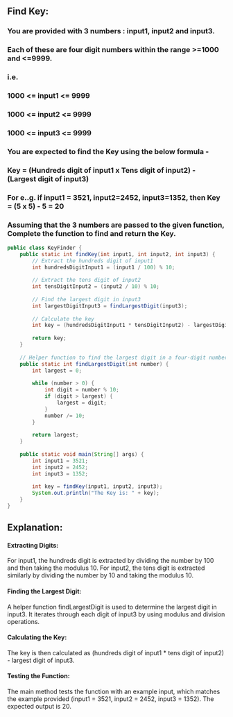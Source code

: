 ## Find Key:
### You are provided with 3 numbers : input1, input2 and input3.
### Each of these are four digit numbers within the range >=1000 and <=9999.
### i.e.
### 1000 <= input1 <= 9999
### 1000 <= input2 <= 9999
### 1000 <= input3 <= 9999
### You are expected to find the Key using the below formula -
### Key = (Hundreds digit of input1 x Tens digit of input2) - (Largest digit of input3)
### For e..g. if input1 = 3521, input2=2452, input3=1352, then Key = (5 x 5) - 5 = 20
### Assuming that the 3 numbers are passed to the given function, Complete the function to find and return the Key.
```java
public class KeyFinder {
    public static int findKey(int input1, int input2, int input3) {
        // Extract the hundreds digit of input1
        int hundredsDigitInput1 = (input1 / 100) % 10;
        
        // Extract the tens digit of input2
        int tensDigitInput2 = (input2 / 10) % 10;
        
        // Find the largest digit in input3
        int largestDigitInput3 = findLargestDigit(input3);
        
        // Calculate the key
        int key = (hundredsDigitInput1 * tensDigitInput2) - largestDigitInput3;
        
        return key;
    }
    
    // Helper function to find the largest digit in a four-digit number
    public static int findLargestDigit(int number) {
        int largest = 0;
        
        while (number > 0) {
            int digit = number % 10;
            if (digit > largest) {
                largest = digit;
            }
            number /= 10;
        }
        
        return largest;
    }
    
    public static void main(String[] args) {
        int input1 = 3521;
        int input2 = 2452;
        int input3 = 1352;
        
        int key = findKey(input1, input2, input3);
        System.out.println("The Key is: " + key);
    }
}

```


## Explanation:
#### Extracting Digits:

For input1, the hundreds digit is extracted by dividing the number by 100 and then taking the modulus 10.
For input2, the tens digit is extracted similarly by dividing the number by 10 and taking the modulus 10.
#### Finding the Largest Digit:

A helper function findLargestDigit is used to determine the largest digit in input3. It iterates through each digit of input3 by using modulus and division operations.
#### Calculating the Key:

The key is then calculated as (hundreds digit of input1 * tens digit of input2) - largest digit of input3.
#### Testing the Function:

The main method tests the function with an example input, which matches the example provided (input1 = 3521, input2 = 2452, input3 = 1352). The expected output is 20.
